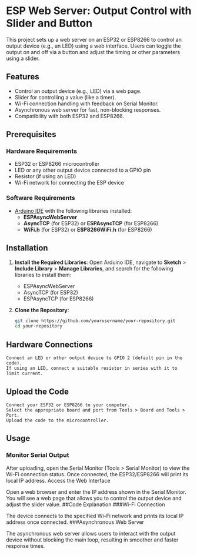 # ESP Web Server: Output Control with Slider and Button

This project sets up a web server on an ESP32 or ESP8266 to control an output device (e.g., an LED) using a web interface. Users can toggle the output on and off via a button and adjust the timing or other parameters using a slider.

## Features

- Control an output device (e.g., LED) via a web page.
- Slider for controlling a value (like a timer).
- Wi-Fi connection handling with feedback on Serial Monitor.
- Asynchronous web server for fast, non-blocking responses.
- Compatibility with both ESP32 and ESP8266.

## Prerequisites

### Hardware Requirements

- ESP32 or ESP8266 microcontroller
- LED or any other output device connected to a GPIO pin
- Resistor (if using an LED)
- Wi-Fi network for connecting the ESP device

### Software Requirements

- [Arduino IDE](https://www.arduino.cc/en/Main/Software) with the following libraries installed:
  - **ESPAsyncWebServer**
  - **AsyncTCP** (for ESP32) or **ESPAsyncTCP** (for ESP8266)
  - **WiFi.h** (for ESP32) or **ESP8266WiFi.h** (for ESP8266)

## Installation

1. **Install the Required Libraries**:
   Open Arduino IDE, navigate to **Sketch** > **Include Library** > **Manage Libraries**, and search for the following libraries to install them:
   - ESPAsyncWebServer
   - AsyncTCP (for ESP32)
   - ESPAsyncTCP (for ESP8266)

2. **Clone the Repository**:
   ```bash
   git clone https://github.com/yourusername/your-repository.git
   cd your-repository

## Hardware Connections

    Connect an LED or other output device to GPIO 2 (default pin in the code).
    If using an LED, connect a suitable resistor in series with it to limit current.

## Upload the Code

    Connect your ESP32 or ESP8266 to your computer.
    Select the appropriate board and port from Tools > Board and Tools > Port.
    Upload the code to the microcontroller.

## Usage
### Monitor Serial Output

After uploading, open the Serial Monitor (Tools > Serial Monitor) to view the Wi-Fi connection status. Once connected, the ESP32/ESP8266 will print its local IP address.
Access the Web Interface

Open a web browser and enter the IP address shown in the Serial Monitor. You will see a web page that allows you to control the output device and adjust the slider value.
##Code Explanation
###Wi-Fi Connection

The device connects to the specified Wi-Fi network and prints its local IP address once connected.
###Asynchronous Web Server

The asynchronous web server allows users to interact with the output device without blocking the main loop, resulting in smoother and faster response times.

